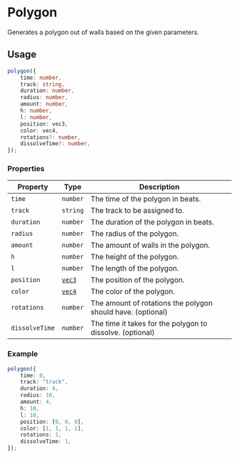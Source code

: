 # Polygon

Generates a polygon out of walls based on the given parameters.

## Usage

```ts
polygon({
    time: number,
    track: string,
    duration: number,
    radius: number,
    amount: number,
    h: number,
    l: number,
    position: vec3,
    color: vec4,
    rotations?: number,
    dissolveTime?: number,
});
```

### Properties

| Property      | Type                          | Description                                                    |
|---------------|-------------------------------|----------------------------------------------------------------|
| `time`        | `number`                      | The time of the polygon in beats.                              |
| `track`       | `string`                      | The track to be assigned to.                                   |
| `duration`    | `number`                      | The duration of the polygon in beats.                          |
| `radius`      | `number`                      | The radius of the polygon.                                     |
| `amount`      | `number`                      | The amount of walls in the polygon.                            |
| `h`           | `number`                      | The height of the polygon.                                     |
| `l`           | `number`                      | The length of the polygon.                                     |
| `position`    | [`vec3`](../types/vec3.md)    | The position of the polygon.                                   |
| `color`       | [`vec4`](../types/vec4.md)    | The color of the polygon.                                      |
| `rotations`   | `number`                      | The amount of rotations the polygon should have. (optional)    |
| `dissolveTime`| `number`                      | The time it takes for the polygon to dissolve. (optional)      |

### Example

```ts
polygon({
    time: 0,
    track: "track",
    duration: 4,
    radius: 10,
    amount: 4,
    h: 10,
    l: 10,
    position: [0, 0, 0],
    color: [1, 1, 1, 1],
    rotations: 1,
    dissolveTime: 1,
});
```